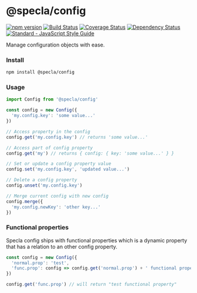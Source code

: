 # @specla/config
[![npm version](https://img.shields.io/npm/v/@specla/config.svg)](https://www.npmjs.com/package/@specla/config)
[![Build Status](https://travis-ci.org/specla/config.svg?branch=master)](https://travis-ci.org/specla/config)
[![Coverage Status](https://coveralls.io/repos/github/specla/config/badge.svg?branch=master)](https://coveralls.io/github/specla/config?branch=master)
[![Dependency Status](https://david-dm.org/specla/config.svg)](https://david-dm.org/specla/config)
[![Standard - JavaScript Style Guide](https://img.shields.io/badge/code%20style-standard-brightgreen.svg)](http://standardjs.com/)

Manage configuration objects with ease.

### Install
```sh
npm install @specla/config
```

### Usage
```js
import Config from '@specla/config'

const config = new Config({
  'my.config.key': 'some value...'
})

// Access property in the config
config.get('my.config.key') // returns 'some value...'

// Access part of config property
config.get('my') // returns { config: { key: 'some value...' } }

// Set or update a config property value
config.set('my.config.key', 'updated value...')

// Delete a config property
config.unset('my.config.key')

// Merge current config with new config
config.merge({
  'my.config.newKey': 'other key...'
})
```

### Functional properties
Specla config ships with functional properties which is a dynamic property that
has a relation to an other config property.
```js
const config = new Config({
  'normal.prop': 'test',
  'func.prop': config => config.get('normal.prop') + ' functional property'
})

config.get('func.prop') // will return "test functional property"
```
